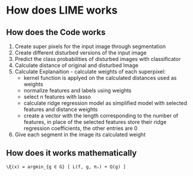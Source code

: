 # How does LIME works

## How does the Code works
1. Create super pixels for the input image through segmentation
2. Create different disturbed versions of the input image
3. Predict the class probabilities of disturbed images with classificator
4. Calculate distance of original and disturbed Image
5. Calculate Explanaition - calculate weights of each superpixel:
    - kernel function is applyed on the calculated distances used as weights
    - normalize features and labels using weights
    - select n features with lasso
    - calculate ridge regression model as simplified model with selected features and distance weights 
    - create a vector with the length corresponding to the number of features, in place of the selected features store their ridge regression coefficients, the other entries are 0
6. Give each segment in the image its calculated weight

## How does it works mathematically

``\ξ(x) = argmin_{g ∈ G} [ L(f, g, πₓ) + Ω(g) ]``